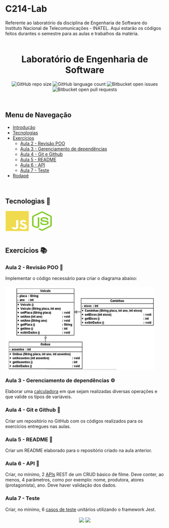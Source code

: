 # C214-Lab

<div id="intro">
Referente ao laboratório da disciplina de Engenharia de Software do Instituto Nacional de Telecomunicações - INATEL.
Aqui estarão os códigos feitos durantes o semestre para as aulas e trabalhos da matéria.
</div>

<br>

<h1 align="center">Laboratório de Engenharia de Software</h1>

<div align="center">

![GitHub repo size](https://img.shields.io/github/repo-size/IagoCB/lab-c214)
![GitHub language count](https://img.shields.io/github/languages/count/IagoCB/lab-c214)
![Bitbucket open issues](https://img.shields.io/bitbucket/issues/IagoCB/lab-c214)
![Bitbucket open pull requests](https://img.shields.io/bitbucket/pr-raw/IagoCB/lab-c214)

</div>

<br>

<div>
<h2>Menu de Navegação</h2>

- <a href="#intro">Introdução</a>
- <a href="#tecnologia">Tecnologias</a>
- <a href="#exerc">Exercícios</a>
  - <a href="#a1">Aula 2 - Revisão POO</a>
  - <a href="#a2">Aula 3 - Gerenciamento de dependências</a>
  - <a href="#a3">Aula 4 - Git e Github</a>
  - <a href="#a4">Aula 5 - README</a>
  - <a href="#a5">Aula 6 - API</a>
  - <a href="#a6">Aula 7 - Teste</a>
- <a href="#footer">Rodapé</a>
</div>

<div style="display: inline_block"><br>
<h2 id="tecnologia" align="left">Tecnologias 🚀</h2>

  <img align="center" alt="Js" height="65" width="75" src="https://raw.githubusercontent.com/devicons/devicon/master/icons/javascript/javascript-plain.svg">
  <img align="center" alt="Node" height="65" width="75" src="https://raw.githubusercontent.com/devicons/devicon/master/icons/nodejs/nodejs-plain.svg">

 <br>

</div>
<br>
<div>
<h2 id="exerc" align="left">Exercícios 📚</h2>
<div>
    <h3 id="a1">Aula 2 - Revisão POO 🔎</h3>
      <a>Implementar o código necessário para criar o diagrama abaixo: <br><br></a>
      <img align="center" height="265" width="475" src="imagens/veiculo_diagrama.png">
    <h3 id="a2">Aula 3 - Gerenciamento de dependências ⚙️</h3>
      Elaborar uma <a href="https://github.com/jvoliveirag/C214-Lab/tree/main/Aula3_Ger_Dependencias">calculadora</a> em que sejam realizadas diversas operações e que valide os tipos de variáveis.
    <h3 id="a3">Aula 4 - Git e Github 🔗</h3>
      <a>Criar um repositório no GitHub com os códigos realizados para os exercícios entregues nas aulas.</a>
    <h3 id="a4">Aula 5 - README 📝</h3>
      <a>Criar um README elaborado para o repositório criado na aula anterior.</a>
    <h3 id="a5">Aula 6 - API 📄</h3>
      Criar, no mínimo, 2 <a href="https://github.com/jvoliveirag/C214-Lab/tree/main/Aula6_API">APIs</a> REST de um CRUD básico de filme. Deve conter, ao menos, 4 parâmetros, como por exemplo: nome, produtora, atores (protagonista), ano. Deve haver validação dos dados.
    <h3 id="a6">Aula 7 - Teste </h3>
      Criar, no mínimo, 6 <a href="https://github.com/jvoliveirag/C214-Lab/tree/main/Aula6_API/test">casos de teste</a> unitários utilizando o framework Jest.
</div>
<br>
</div>

<div id="footer" align="center">
<a href="https://www.linkedin.com/in/joaov-oliveira/" target="_blank"><img src="https://img.shields.io/badge/-LinkedIn-%230077B5?style=for-the-badge&logo=linkedin&logoColor=white" target="_blank"></a>
<a href = "mailto:jv.oliveirag@gmail.com"><img src="https://img.shields.io/badge/-Gmail-%23333?style=for-the-badge&logo=gmail&logoColor=white" target="_blank"></a>
</div>
